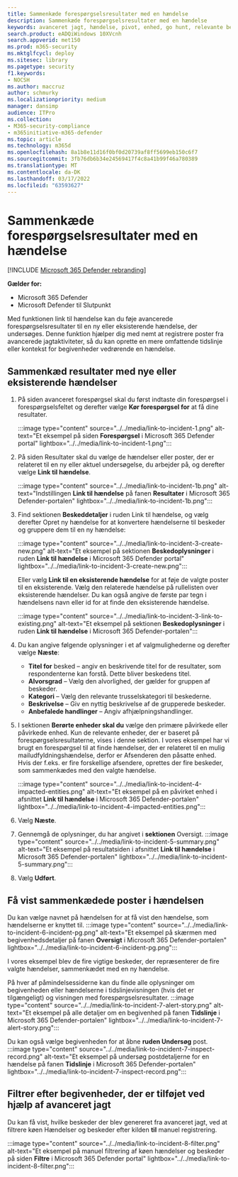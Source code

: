 ```yaml
---
title: Sammenkæde forespørgselsresultater med en hændelse
description: Sammenkæde forespørgselsresultater med en hændelse
keywords: avanceret jagt, hændelse, pivot, enhed, go hunt, relevante begivenheder, trusselssøgning, cybertrusel, søgning, forespørgsel, telemetri, Microsoft 365, Microsoft 365 Defender
search.product: eADQiWindows 10XVcnh
search.appverid: met150
ms.prod: m365-security
ms.mktglfcycl: deploy
ms.sitesec: library
ms.pagetype: security
f1.keywords:
- NOCSH
ms.author: maccruz
author: schmurky
ms.localizationpriority: medium
manager: dansimp
audience: ITPro
ms.collection:
- M365-security-compliance
- m365initiative-m365-defender
ms.topic: article
ms.technology: m365d
ms.openlocfilehash: 8a1b8e11d16f0bf0d20739af8ff5699eb150c6f7
ms.sourcegitcommit: 3fb76db6b34e24569417f4c8a41b99f46a780389
ms.translationtype: MT
ms.contentlocale: da-DK
ms.lasthandoff: 03/17/2022
ms.locfileid: "63593627"
---
```

# <a name="link-query-results-to-an-incident"></a>Sammenkæde forespørgselsresultater med en hændelse

[!INCLUDE [Microsoft 365 Defender rebranding](../includes/microsoft-defender.md)]


**Gælder for:**
- Microsoft 365 Defender
- Microsoft Defender til Slutpunkt

Med funktionen link til hændelse kan du føje avancerede forespørgselsresultater til en ny eller eksisterende hændelse, der undersøges. Denne funktion hjælper dig med nemt at registrere poster fra avancerede jagtaktiviteter, så du kan oprette en mere omfattende tidslinje eller kontekst for begivenheder vedrørende en hændelse. 

## <a name="link-results-to-new-or-existing-incidents"></a>Sammenkæd resultater med nye eller eksisterende hændelser

1. På siden avanceret forespørgsel skal du først indtaste din forespørgsel i forespørgselsfeltet og derefter vælge **Kør forespørgsel for** at få dine resultater.

    :::image type="content" source="../../media/link-to-incident-1.png" alt-text="Et eksempel på siden **Forespørgsel** i Microsoft 365 Defender portal" lightbox="../../media/link-to-incident-1.png":::

2. På siden Resultater skal du vælge de hændelser eller poster, der er relateret til en ny eller aktuel undersøgelse, du arbejder på, og derefter vælge **Link til hændelse**.

    :::image type="content" source="../../media/link-to-incident-1b.png" alt-text="Indstillingen **Link til hændelse** på fanen **Resultater** i Microsoft 365 Defender-portalen" lightbox="../../media/link-to-incident-1b.png":::

3. Find sektionen **Beskeddetaljer** i ruden Link til hændelse, og vælg derefter Opret  ny hændelse for at konvertere hændelserne til beskeder og gruppere dem til en ny hændelse:

    :::image type="content" source="../../media/link-to-incident-3-create-new.png" alt-text="Et eksempel på sektionen **Beskedoplysninger** i ruden **Link til hændelse** i Microsoft 365 Defender portal" lightbox="../../media/link-to-incident-3-create-new.png":::
    
    Eller vælg **Link til en eksisterende hændelse** for at føje de valgte poster til en eksisterende. Vælg den relaterede hændelse på rullelisten over eksisterende hændelser. Du kan også angive de første par tegn i hændelsens navn eller id for at finde den eksisterende hændelse. 

    :::image type="content" source="../../media/link-to-incident-3-link-to-existing.png" alt-text="Et eksempel på sektionen **Beskedoplysninger** i ruden **Link til hændelse** i Microsoft 365 Defender-portalen":::

4. Du kan angive følgende oplysninger i et af valgmulighederne og derefter vælge **Næste**:
      - **Titel for** besked – angiv en beskrivende titel for de resultater, som respondenterne kan forstå. Dette bliver beskedens titel.
      - **Alvorsgrad** – Vælg den alvorlighed, der gælder for gruppen af beskeder.
      - **Kategori** – Vælg den relevante trusselskategori til beskederne.
      - **Beskrivelse** – Giv en nyttig beskrivelse af de grupperede beskeder.
      - **Anbefalede handlinger** – Angiv afhjælpningshandlinger.

5. I sektionen **Berørte enheder skal du** vælge den primære påvirkede eller påvirkede enhed. Kun de relevante enheder, der er baseret på forespørgselsresultaterne, vises i denne sektion. I vores eksempel har vi brugt en forespørgsel til at finde hændelser, der er relateret til en mulig mailudfyldningshændelse, derfor er Afsenderen den påsatte enhed. Hvis der f.eks. er fire forskellige afsendere, oprettes der fire beskeder, som sammenkædes med den valgte hændelse.

     :::image type="content" source="../../media/link-to-incident-4-impacted-entities.png" alt-text="Et eksempel på en påvirket enhed i afsnittet **Link til hændelse** i Microsoft 365 Defender-portalen" lightbox="../../media/link-to-incident-4-impacted-entities.png":::

1. Vælg **Næste**.
1. Gennemgå de oplysninger, du har angivet i **sektionen** Oversigt.
     :::image type="content" source="../../media/link-to-incident-5-summary.png" alt-text="Et eksempel på resultatsiden i afsnittet **Link til hændelse** i Microsoft 365 Defender-portalen" lightbox="../../media/link-to-incident-5-summary.png":::
     
1. Vælg **Udført**.

## <a name="view-linked-records-in-the-incident"></a>Få vist sammenkædede poster i hændelsen

Du kan vælge navnet på hændelsen for at få vist den hændelse, som hændelserne er knyttet til.
     :::image type="content" source="../../media/link-to-incident-6-incident-pg.png" alt-text="Et eksempel på skærmen med begivenhedsdetaljer på fanen **Oversigt** i Microsoft 365 Defender-portalen" lightbox="../../media/link-to-incident-6-incident-pg.png":::

I vores eksempel blev de fire vigtige beskeder, der repræsenterer de fire valgte hændelser, sammenkædet med en ny hændelse. 

På hver af påmindelsessiderne kan du finde alle oplysninger om begivenheden eller hændelserne i tidslinjevisningen (hvis det er tilgængeligt) og visningen med forespørgselsresultater.
     :::image type="content" source="../../media/link-to-incident-7-alert-story.png" alt-text="Et eksempel på alle detaljer om en begivenhed på fanen **Tidslinje** i Microsoft 365 Defender-portalen" lightbox="../../media/link-to-incident-7-alert-story.png":::

Du kan også vælge begivenheden for at åbne **ruden Undersøg** post.
:::image type="content" source="../../media/link-to-incident-7-inspect-record.png" alt-text="Et eksempel på undersøg postdetaljerne for en hændelse på fanen **Tidslinje** i Microsoft 365 Defender-portalen" lightbox="../../media/link-to-incident-7-inspect-record.png":::

## <a name="filter-for-events-added-using-advanced-hunting"></a>Filtrer efter begivenheder, der er tilføjet ved hjælp af avanceret jagt
Du kan få vist, hvilke beskeder der blev genereret fra avanceret jagt, ved at filtrere køen Hændelser og beskeder efter kilden **til** manuel registrering.

:::image type="content" source="../../media/link-to-incident-8-filter.png" alt-text="Et eksempel på manuel filtrering af køen hændelser og beskeder på siden **Filtre** i Microsoft 365 Defender portal" lightbox="../../media/link-to-incident-8-filter.png":::
